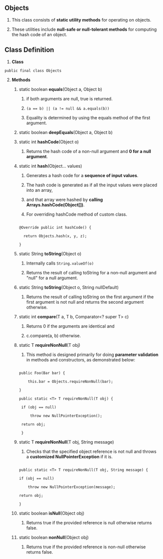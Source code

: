 ## Objects



1. This class consists of **static utility methods** for operating on objects.

2. These utilities include **null-safe or null-tolerant methods** for computing the hash code of an object.



## Class Definition



1. **Class**

`public final class Objects`

2. **Methods**

    1. static boolean **equals**(Object a, Object b)

        1. if both arguments are null, true is returned.

        2. `(a == b) || (a != null && a.equals(b))`

        3. Equality is determined by using the equals method of the first argument.

    2. static boolean **deepEquals**(Object a, Object b)

    3. static int **hashCode**(Object o)

        1. Returns the hash code of a non-null argument and **0 for a null argument**.

    4. static int **hash**(Object... values)

        1. Generates a hash code for a **sequence of input values**.

        2. The hash code is generated as if all the input values were placed into an array,

        3. and that array were hashed by **calling Arrays.hashCode(Object[])**.

        4. For overriding hashCode method of custom class.

        ```

        @Override public int hashCode() {

          return Objects.hash(x, y, z);

        }

        ```

    5. static String **toString**(Object o)

        1. Internally calls `String.valueOf(o)`

        2. Returns the result of calling toString for a non-null argument and "null" for a null argument.

    6. static String **toString**(Object o, String nullDefault)

        1. Returns the result of calling toString on the first argument if the first argument is not null and returns the second argument otherwise.

    7. static <T> int **compare**(T a, T b, Comparator<? super T> c)

        1. Returns 0 if the arguments are identical and

        2. c.compare(a, b) otherwise.

    8. static <T> T **requireNonNull**(T obj)

        1. This method is designed primarily for doing **parameter validation** in methods and constructors, as demonstrated below:

       ```

       public Foo(Bar bar) {

           this.bar = Objects.requireNonNull(bar);

       }

       public static <T> T requireNonNull(T obj) {

        if (obj == null)

            throw new NullPointerException();

        return obj;

        }

       ```

    9. static <T> T **requireNonNull**(T obj, String message)

        1. Checks that the specified object reference is not null and throws a **customized NullPointerException** if it is.

        ```

        public static <T> T requireNonNull(T obj, String message) {

        if (obj == null)

            throw new NullPointerException(message);

        return obj;

        }

        ```

    10. static boolean **isNull**(Object obj)

        1. Returns true if the provided reference is null otherwise returns false.

    11. static boolean **nonNull**(Object obj)

        1. Returns true if the provided reference is non-null otherwise returns false.